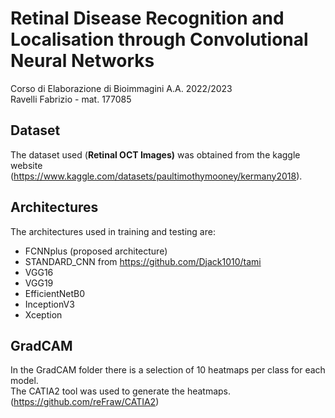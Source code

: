 # Retinal Disease Recognition and Localisation through Convolutional Neural Networks
Corso di Elaborazione di Bioimmagini A.A. 2022/2023  
Ravelli Fabrizio - mat. 177085

## Dataset
The dataset used (**Retinal OCT Images)** was obtained from the kaggle website (https://www.kaggle.com/datasets/paultimothymooney/kermany2018).

## Architectures
The architectures used in training and testing are:
- FCNNplus (proposed architecture)
- STANDARD_CNN from https://github.com/Djack1010/tami
- VGG16
- VGG19
- EfficientNetB0
- InceptionV3
- Xception

## GradCAM
In the GradCAM folder there is a selection of 10 heatmaps per class for each model.  
The CATIA2 tool was used to generate the heatmaps. (https://github.com/reFraw/CATIA2)
